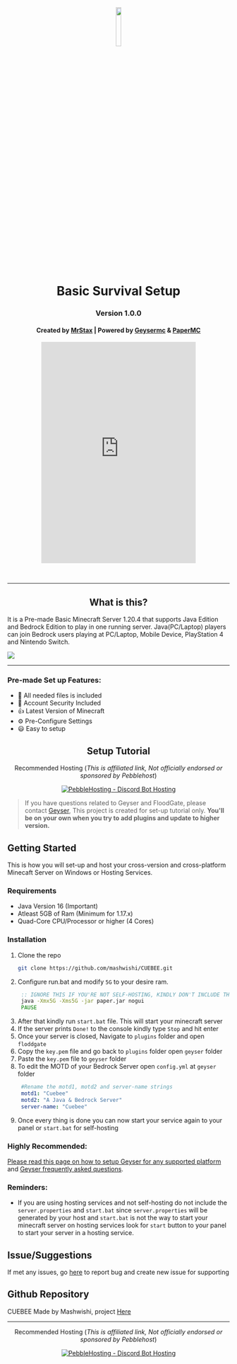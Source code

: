 <div align="center">
<img src="https://cdn.discordapp.com/attachments/1239852537037717605/1248872686613041183/OIG4.jpg?ex=66653ed3&is=6663ed53&hm=179968d5b72ff3dea98f6be15e101c81a592b566915eeb03b37981058a7bcb90" width="15%"/></a>
  <h1>Basic Survival Setup</h1>

  <h3>Version 1.0.0</h3>

  <h4>Created by <a href="https://discord.gg/staxgaming/">MrStax</a> | Powered by <a href="https://geysermc.org/">Geysermc</a> & <a href="https://github.com/PaperMC">PaperMC</a></h4>

 
<!-- [![ko-fi](https://ko-fi.com/img/githubbutton_sm.svg)](https://ko-fi.com/B0B14A4MU) -->
<!-- <a href="https://discordbotlist.com/bots/814580247973986314"><img src="https://discordbotlist.com/api/v1/bots/814580247973986314/widget"></a> -->
<!-- [![support][support-image]][support-invite]-->

 <p align="center">
             <iframe src="https://discord.com/widget?id=1053287321300107317&theme=dark" width="350" height="500" allowtransparency="true" frameborder="0" sandbox="allow-popups allow-popups-to-escape-sandbox allow-same-origin allow-scripts"></iframe> 
         </p>




 <br>

</div>

---

<h2 align="center">What is this?</h2>

It is a Pre-made Basic Minecraft Server 1.20.4 that supports Java Edition and Bedrock Edition to play in one running server. Java(PC/Laptop) players can join Bedrock users playing at PC/Laptop, Mobile Device, PlayStation 4 and Nintendo Switch.

<img src="https://cdn.discordapp.com/attachments/1239852537037717605/1248877056406585474/maxresdefault.jpg?ex=666542e5&is=6663f165&hm=ea52a1621a64a8c7bb84c154fbe19fde7a45545d7fb85b18baa3ad4cb3f13819"/>

---

### Pre-made Set up Features:
- :file_folder: All needed files is included
- :cop: Account Security Included
- :+1: Latest Version of Minecraft
- ⚙ Pre-Configure Settings
- :smiley: Easy to setup


<h2 align="center">Setup Tutorial</h2>

<div align="center">
<p>Recommended Hosting (<i>This is affiliated link, Not officially endorsed or sponsored by Pebblehost</i>)</p>
  <a href="https://billing.pebblehost.com/aff.php?aff=1764"><img alt="PebbleHosting - Discord Bot Hosting" src="https://pebblehost.com/src/img/branding/banner1.gif"></a>
</div>

> If you have questions related to Geyser and FloodGate, please contact [Geyser](https://discord.gg/geysermc), This project is created for set-up tutorial only. **You'll be on your own when you try to add plugins and update to higher version.**


## Getting Started
This is how you will set-up and host your cross-version and cross-platform Minecaft Server on Windows or Hosting Services.


### Requirements

- Java Version 16 (Important)
- Atleast 5GB of Ram (Minimum for 1.17.x)
- Quad-Core CPU/Processor or higher (4 Cores)

### Installation
1. Clone the repo
   ```sh
   git clone https://github.com/mashwishi/CUEBEE.git
   ```
2. Configure run.bat and modify `5G` to your desire ram.
   ```bat
    :: IGNORE THIS IF YOU'RE NOT SELF-HOSTING, KINDLY DON'T INCLUDE THIS FILE!
    java -Xmx5G -Xms5G -jar paper.jar nogui
    PAUSE
   ```
3. After that kindly run `start.bat` file. This will start your minecraft server
4. If the server prints `Done!` to the console kindly type `Stop` and hit enter
5. Once your server is closed, Navigate to `plugins` folder and open `floddgate`
6. Copy the `key.pem` file and go back to `plugins` folder open `geyser` folder
7. Paste the `key.pem` file to `geyser` folder
8. To edit the MOTD of your Bedrock Server open `config.yml` at `geyser` folder
   ```yml
    #Rename the motd1, motd2 and server-name strings
    motd1: "Cuebee"
    motd2: "A Java & Bedrock Server"
    server-name: "Cuebee"
   ```
9. Once every thing is done you can now start your service again to your panel or `start.bat` for self-hosting

### Highly Recommended:
[Please read this page on how to setup Geyser for any supported platform](https://github.com/GeyserMC/Geyser/wiki/Setup) and [Geyser frequently asked questions](https://github.com/GeyserMC/Geyser/wiki/FAQ).


### Reminders:

- If you are using hosting services and not self-hosting do not include the `server.properties` and `start.bat` since `server.properties` will be generated by your host and `start.bat` is not the way to start your minecraft server on hosting services look for `start` button to your panel to start your server in a hosting service.

## Issue/Suggestions

If met any issues, go [here](https://github.com/Mashwishi/CUEBEE/issues) to report bug and create new issue for supporting

## Github Repository

CUEBEE Made by Mashwishi, project [Here](https://github.com/Mashwishi/CUEBEE)

---

<div align="center">
<p>Recommended Hosting (<i>This is affiliated link, Not officially endorsed or sponsored by Pebblehost</i>)</p>
  <a href="https://billing.pebblehost.com/aff.php?aff=1764"><img alt="PebbleHosting - Discord Bot Hosting" src="https://pebblehost.com/src/img/branding/banner1.gif"></a>
</div>

[support-invite]: https://discord.gg/WAh8eaF2Qq
[support-image]: https://discordapp.com/api/guilds/779997243159216149/widget.png?style=banner2
